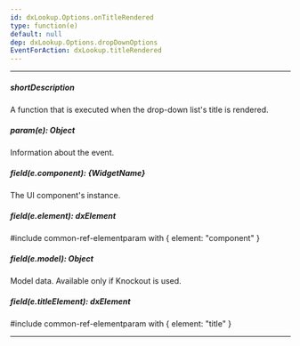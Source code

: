 ```yaml
---
id: dxLookup.Options.onTitleRendered
type: function(e)
default: null
dep: dxLookup.Options.dropDownOptions
EventForAction: dxLookup.titleRendered
---
```

---
##### shortDescription
A function that is executed when the drop-down list's title is rendered.

##### param(e): Object
Information about the event.

##### field(e.component): {WidgetName}
The UI component's instance.

##### field(e.element): dxElement
#include common-ref-elementparam with { element: "component" }

##### field(e.model): Object
Model data. Available only if Knockout is used.

##### field(e.titleElement): dxElement
#include common-ref-elementparam with { element: "title" }

---
